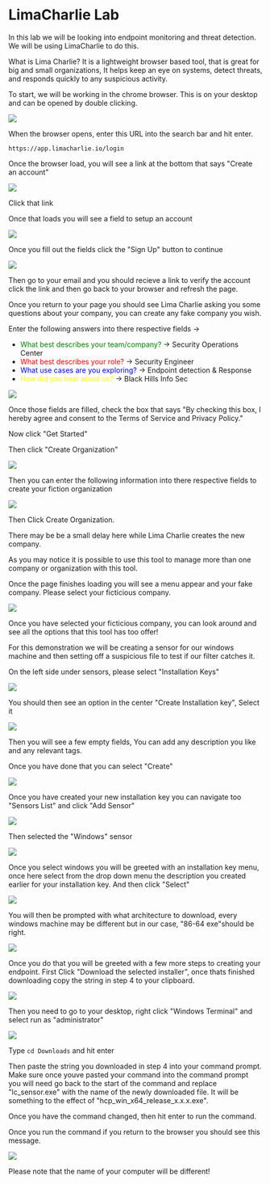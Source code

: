 # LimaCharlie Lab

In this lab we will be looking into endpoint monitoring and threat detection. We will be using LimaCharlie to do this.

What is Lima Charlie? It is a lightweight browser based tool, that is great for big and small organizations, It helps keep an eye on systems, detect threats, and responds quickly to any suspicious activity.

To start, we will be working in the chrome browser. This is on your desktop and can be opened by double clicking.

![](attachments/google_chrome_icon.PNG)

When the browser opens, enter this URL into the search bar and hit enter.

`https://app.limacharlie.io/login`

Once the browser load, you will see a link at the bottom that says "Create an account"

![](attachments/register_an_account.PNG)

Click that link

Once that loads you will see a field to setup an account

![](attachments/account_registration_page.PNG)

Once you fill out the fields click the "Sign Up" button to continue

![](attachments/SIGN_UP_BUTTON.PNG)

Then go to your email and you should recieve a link to verify the account click the link and then go back to your browser and refresh the page.

Once you return to your page you should see Lima Charlie asking you some questions about your company, you can create any fake company you wish.

Enter the following answers into there respective fields ->

* <span style="color:green">What best describes your team/company?</span> -> Security Operations Center
* <span style="color:red">What best describes your role?</span> -> Security Engineer
* <span style="color:blue">What use cases are you exploring?</span> -> Endpoint detection & Response
* <span style="color:yellow">How did you hear about us?</span> -> Black Hills Info Sec

![](attachments/company_setup_menu.PNG)

Once those fields are filled, check the box that says "By checking this box, I hereby agree and consent to the Terms of Service and Privacy Policy."

Now click "Get Started"

Then click "Create Organization" 

![](attachments/create_an_organization.PNG)

Then you can enter the following information into there respective fields to create your fiction organization

![](attachments/organization_setup_menu.PNG)

Then Click Create Organization.

There may be be a small delay here while Lima Charlie creates the new company.

As you may notice it is possible to use this tool to manage more than one company or organization with this tool.

Once the page finishes loading you will see a menu appear and your fake company. Please select your ficticious company.

![](attachments/ficticious_company_selection.PNG)

Once you have selected your ficticious company, you can look around and see all the options that this tool has too offer!

For this demonstration we will be creating a sensor for our windows machine and then setting off a suspicious file to test if our filter catches it.

On the left side under sensors, please select "Installation Keys"

![](attachments/one.PNG)

You should then see an option in the center "Create Installation key", Select it

![](attachments/two.PNG)

Then you will see a few empty fields, You can add any description you like and any relevant tags.

Once you have done that you can select "Create"

![](attachments/three.PNG)

Once you have created your new installation key you can navigate too "Sensors List" and click "Add Sensor"

![](attachments/four.PNG)

Then selected the "Windows" sensor

![](attachments/five.PNG)

Once you select windows you will be greeted with an installation key menu, once here select from the drop down menu the description you created earlier for your installation key. And then click "Select"

![](attachments/six.PNG)

You will then be prompted with what architecture to download, every windows machine may be different but in our case, "86-64 exe"should be right.

![](attachments/seven.PNG)

Once you do that you will be greeted with a few more steps to creating your endpoint. First Click "Download the selected installer", once thats finished downloading copy the string in step 4 to your clipboard.

![](attachments/eight.PNG)

Then you need to go to your desktop, right click "Windows Terminal" and select run as "administrator"

![](attachments/nine.PNG)

Type `cd Downloads` and hit enter

Then paste the string you downloaded in step 4 into your command prompt. Make sure once youve pasted your command into the command prompt you will need go back to the start of the command and replace "lc_sensor.exe" with the name of the newly downloaded file. It will be something to the effect of "hcp_win_x64_release_x.x.x.exe".

Once you have the command changed, then hit enter to run the command.

Once you run the command if you return to the browser you should see this message.

![](attachments/success.PNG)

Please note that the name of your computer will be different!
